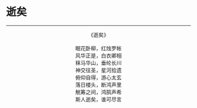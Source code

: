 # 逝矣
***
<center>
《逝矣》<br>
<br>
眠花卧柳，红烛罗帐<br>
风华正是，白衣卿相<br>
秣马华山，垂纶长川<br>
神交往圣，星河拾遗<br>
俯仰自得，游心太玄<br>
落日楼头，断鸿声里<br>
觥筹之间，鸿鹄声希<br>
斯人逝矣，谁可尽言<br>
</center>